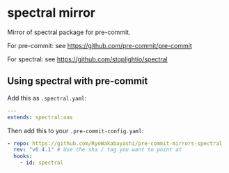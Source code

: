 # spectral mirror

Mirror of spectral package for pre-commit.

For pre-commit: see <https://github.com/pre-commit/pre-commit>

For spectral: see <https://github.com/stoplightio/spectral>

## Using spectral with pre-commit

Add this as `.spectral.yaml`:

```yml
---
extends: spectral:oas
```

Then add this to your `.pre-commit-config.yaml`:

```yml
- repo: https://github.com/RyoWakabayashi/pre-commit-mirrors-spectral
  rev: "v6.4.1" # Use the sha / tag you want to point at
  hooks:
    - id: spectral
```
